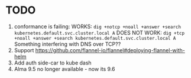 # TODO

1. conformance is failing:
     WORKS: `dig +notcp +noall +answer +search kubernetes.default.svc.cluster.local A`
     DOES NOT WORK: `dig +tcp +noall +answer +search kubernetes.default.svc.cluster.local A`
     Something interfering with DNS over TCP??
2. Support https://github.com/flannel-io/flannel#deploying-flannel-with-helm
3. Add auth side-car to kube dash
4. Alma 9.5 no longer available - now its 9.6
